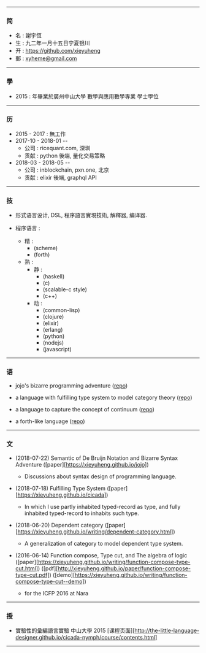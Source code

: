------

### 简

  - 名 : 謝宇恆
  - 生 : 九二年一月十五日宁夏银川
  - 开 : https://github.com/xieyuheng
  - 郵 : xyheme@gmail.com

------

### 學

  - 2015 : 年畢業於廣州中山大學 數學與應用數學專業 學士學位

------

### 历

  - 2015 - 2017 : 無工作
  - 2017-10 - 2018-01 --
    - 公司 : ricequant.com, 深圳
    - 贡献 : python 後端, 量化交易策略
  - 2018-03 - 2018-05 --
    - 公司 : inblockchain, pxn.one, 北京
    - 贡献 : elixir 後端, graphql API

------

### 技

  - 形式语言设计, DSL, 程序語言實現技術, 解釋器, 编译器.

  - 程序语言 :
    - 精 :
      - (scheme)
      - (forth)
    - 熟 :
      - 静 :
        - (haskell)
        - (c)
        - (scalable-c style)
        - (c++)
      - 动 :
        - (common-lisp)
        - (clojure)
        - (elixir)
        - (erlang)
        - (python)
        - (nodejs)
        - (javascript)

------

### 语

  - jojo's bizarre programming adventure ([repo][jojo])

  - a language with fulfilling type system to model category theory ([repo][cicada])

  - a language to capture the concept of continuum ([repo][continuum])

  - a forth-like language ([repo][cicada-nymph])

------

### 文

  - (2018-07-22) Semantic of De Bruijn Notation and Bizarre Syntax Adventure
    ([paper][https://xieyuheng.github.io/jojo])
    - Discussions about syntax design of programming language.

  - (2018-07-18) Fulfilling Type System
    ([paper][https://xieyuheng.github.io/cicada])
    - In which I use partly inhabited typed-record as type,
      and fully inhabited typed-record to inhabits such type.

  - (2018-06-20) Dependent category
    ([paper][https://xieyuheng.github.io/writing/dependent-category.html])
    - A generalization of category to model dependent type system.

  - (2016-06-14) Function compose, Type cut, and The algebra of logic
    ([paper][https://xieyuheng.github.io/writing/function-compose-type-cut.html])
    ([pdf][http://xieyuheng.github.io/paper/function-compose-type-cut.pdf])
    ([demo][https://xieyuheng.github.io/writing/function-compose-type-cut--demo])
    - for the ICFP 2016 at Nara

------

### 授

  - 實驗性的彙編語言實驗 中山大學 2015
    [课程页面][http://the-little-language-designer.github.io/cicada-nymph/course/contents.html]

------

[jojo]: https://github.com/xieyuheng/jojo
[cicada]: https://github.com/xieyuheng/cicada
[continuum]: https://github.com/xieyuheng/continuum
[cicada-nymph]: https://github.com/xieyuheng/cicada-nymph
